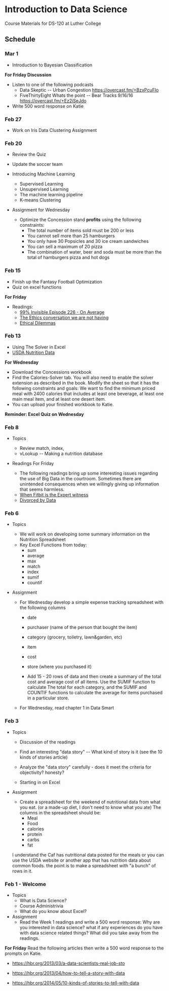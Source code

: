 # Introduction to Data Science

Course Materials for DS-120 at Luther College

## Schedule

### Mar 1

* Introduction to Bayesian Classification

**For Friday Discussion**

* Listen to one of the following podcasts
  * Data Skeptic -- Urban Congestion https://overcast.fm/+BzxPcuFIo
  * FiveThirtyEight Whats the point -- Bear Tracks 9/16/16 https://overcast.fm/+Ez2iSeJdo
* Write 500 word response on Katie


### Feb 27

* Work on Iris Data Clustering Assignment

### Feb 20

* Review the Quiz
* Update the soccer team
* Introducing Machine Learning
  * Supervised Learning
  * Unsupervised Learning
  * The machine learning pipeline
  * K-means Clustering

* Assignment for Wednesday
    * Optimize the Concession stand **profits** using the following constraints:
        * The total number of items sold must be 200 or less
        * You cannot sell more than 25 hamburgers
        * You only have 30 Popsicles and 30 ice cream sandwiches
        * You can sell a maximum of 20 pizza
        * The combination of water, beer and soda must be more than the total of hamburgers pizza and hot dogs


### Feb 15

* Finish up the Fantasy Football Optimization
* Quiz on excel functions

**For Friday**

* Readings:
    * [99% Invisible Episode 226 - On Average](http://99percentinvisible.org/episode/on-average/)
    * [The Ethics conversation we are not having](https://hbr.org/2015/11/the-ethics-conversation-were-not-having-about-data)
    * [Ethical Dilemmas](http://junkcharts.typepad.com/numbersruleyourworld/2016/07/ethical-dilemmas-in-data-science-and-analytics.html)


### Feb 13

* Using The Solver in Excel
* [USDA Nutrition Data](https://www.ars.usda.gov/northeast-area/beltsville-md/beltsville-human-nutrition-research-center/nutrient-data-laboratory/docs/sr28-download-files/)

**For Wednesday**

* Download the Concessions workbook
* Find the Calories-Solver tab.  You will also need to enable the solver extension as described in the book.  Modify the sheet so that it has the following constraints and goals:  We want to find the minimum priced meal with 2400 calories that includes  at least one beverage, at least one main meal item, and at least one desert item.  
* You can upload your finished workbook to Katie.

**Reminder: Excel Quiz on Wednesday**


### Feb 8

* Topics
  * Review match, index,
  * vLookup -- Making a nutrition database

* Readings For Friday
  * The following readings bring up some interesting issues regarding the use of Big Data in the courtroom.  Sometimes there are unintended consequences when we willingly giving up information that seems harmless.
  * [When Fitbit is the Expert witness](http://www.theatlantic.com/technology/archive/2014/11/when-fitbit-is-the-expert-witness/382936/)
  * [Divorced by Data](https://backchannel.com/divorced-by-data-894b6221b2c1#.twi4yw6dj)


### Feb 6

* Topics
    * We will work on developing some summary information on the Nutrition Spreadsheet
    * Key Excel Functions from today:
       * sum
       * average
       * max
       * match
       * index
       * sumif
       * countif


* Assignment
   * For Wednesday develop a simple expense tracking spreadsheet with the following columns
      * date
      * purchaser (name of the person that bought the item)
      * category (grocery, toiletry, lawn&garden, etc)
      * item
      * cost
      * store (where you purchased it)

      * Add 15 - 20 rows of data and then create a summary of the total cost and average cost of all items.  Use the SUMIF function to calculate The total for each category, and the  SUMIF and COUNTIF functions to calculate the average for items purchased in a particular store.

    * For Wednesday, read chapter 1 in Data Smart

### Feb 3

* Topics
    * Discussion of the readings
    * Find an interesting "data story" -- What kind of story is it (see the 10 kinds of stories article)
    * Analyze the "data story" carefully - does it meet the criteria for objectivity? honesty?

    * Starting in on Excel

* Assignment
    * Create a spreadsheet for the weekend of nutritional data from what you eat.  (or a made-up diet, I don't need to know what you ate)  The columns in the spreadsheet should be:
      * Meal
      * Food
      * calories
      * protein
      * carbs
      * fat

    I understand the Caf has nutritional data posted for the meals or you can use the USDA website or another app that has nutrition data about common foods.  the point is to make a spreadsheet with "a bunch" of rows in it.


### Feb 1 - Welcome

* Topics
  * What is Data Science?
  * Course Administrivia
  * What do you know about Excel?
* Assignment
    * Read the Week 1 readings and write a 500 word response:  Why are you interested in data science?  what if any experiences do you have with data science related things?  What did you take away from the readings.

**For Friday**  Read the following articles then write a 500 word response to the prompts on Katie.

  * https://hbr.org/2013/03/a-data-scientists-real-job-sto

  * https://hbr.org/2013/04/how-to-tell-a-story-with-data

  * https://hbr.org/2014/05/10-kinds-of-stories-to-tell-with-data
